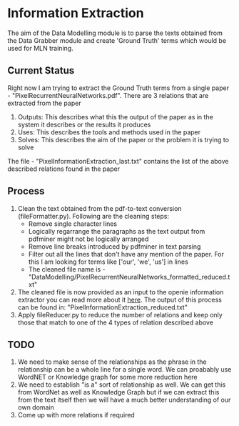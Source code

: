 # Information Extraction

The aim of the Data Modelling module is to parse the texts obtained from the Data Grabber module and create 'Ground Truth' terms which would be used for MLN training. 

## Current Status
Right now I am trying to extract the Ground Truth terms from a single paper - "PixelRecurrentNeuralNetworks.pdf".
There are 3 relations that are extracted from the paper
1. Outputs: This describes what this the output of the paper as in the system it describes or the results it produces
2. Uses: This describes the tools and methods used in the paper
3. Solves: This describes the aim of the paper or the problem it is trying to solve

The file - "PixelInformationExtraction_last.txt" contains the list of the above described relations found in the paper

## Process
1. Clean the text obtained from the pdf-to-text conversion (fileFormatter.py). Following are the cleaning steps:
    * Remove single character lines
    * Logically regarrange the paragraphs as the text output from pdfminer might not be logically arranged
    * Remove line breaks introduced by pdfminer in text parsing
    * Filter out all the lines that don't have any mention of the paper. For this I am looking for terms like ['our', 'we', 'us'] in lines
   * The cleaned file name is - "DataModelling/PixelRecurrentNeuralNetworks_formatted_reduced.txt"
2. The cleaned file is now provided as an input to the openie information extractor you can read more about it [here](https://github.com/allenai/openie-standalone). The output of this process can be found in: "PixelInformationExtraction_reduced.txt"
3. Apply fileReducer.py to reduce the number of relations and keep only those that match to one of the 4 types of relation described above

## TODO
1. We need to make sense of the relationships as the phrase in the relationship can be a whole line for a single word. We can proabably use WordNET or Knowledge graph for some more reduction here
2. We need to establish "is a" sort of relationship as well. We can get this from WordNet as well as Knowledge Graph but if we can extract this from the text itself then we will have a much better understanding of our own domain
3. Come up with more relations if required
